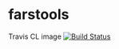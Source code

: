 # farstools

Travis CL image
[![Build Status](https://travis-ci.org/lwgallaway/farstools.svg?branch=master)](https://travis-ci.org/lwgallaway/farstools)
